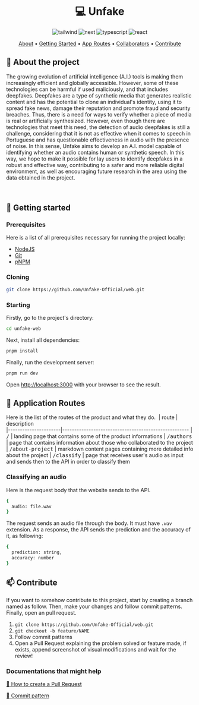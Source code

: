 <h1 align="center" style="font-weight: bold;">💻 Unfake</h1>

<div align="center">
  <img src="https://img.shields.io/badge/Tailwind%20CSS-06B6D4.svg?style=for-the-badge&logo=Tailwind-CSS&logoColor=white" alt="tailwind"/>
  <img src="https://img.shields.io/badge/Next-black?style=for-the-badge&logo=next.js&logoColor=white" alt="next"/>
  <img src="https://img.shields.io/badge/typescript-%23007ACC.svg?style=for-the-badge&logo=typescript&logoColor=white" alt="typescript"/>
  <img src="https://img.shields.io/badge/React-61DAFB.svg?style=for-the-badge&logo=React&logoColor=black" alt="react"/>
</div>

<p align="center">
 <a href="#about">About</a> • 
 <a href="#started">Getting Started</a> • 
  <a href="#started">App Routes</a> • 
  <a href="#colab">Collaborators</a> •
 <a href="#contribute">Contribute</a>
</p>


<h2 id="started">📌 About the project</h2>
<p>
The growing evolution of artificial intelligence (A.I.) tools is making them increasingly efficient and globally accessible. However, some of these technologies can be harmful if used maliciously, and that includes deepfakes. Deepfakes are a type of synthetic media that generates realistic content and has the potential to clone an individual's identity, using it to spread fake news, damage their reputation and promote fraud and security breaches. Thus, there is a need for ways to verify whether a piece of media is real or artificially synthesized. However, even though there are technologies that meet this need, the detection of audio deepfakes is still a challenge, considering that it is not as effective when it comes to speech in Portuguese and has questionable effectiveness in audio with the presence of noise. In this sense, Unfake aims to develop an A.I. model capable of identifying whether an audio contains human or synthetic speech. In this way, we hope to make it possible for lay users to identify deepfakes in a robust and effective way, contributing to a safer and more reliable digital environment, as well as encouraging future research in the area using the data obtained in the project.</p>
<br>

<h2 id="started">🚀 Getting started</h2>

<h3>Prerequisites</h3>

Here is a list of all prerequisites necessary for running the project locally:

- [NodeJS](https://nodejs.org)
- [Git](https://git-scm.com)
- [pNPM](https://pnpm.io)

<h3>Cloning</h3>

```bash
git clone https://github.com/Unfake-Official/web.git
```

<h3>Starting</h3>

Firstly, go to the project's directory: 
```bash
cd unfake-web
```

Next, install all dependencies: 

```bash
pnpm install
```

Finally, run the development server: 

```bash
pnpm run dev
```

Open [http://localhost:3000](http://localhost:3000) with your browser to see the result.


<h2 id="routes">📍 Application Routes</h2>

Here is the list of the routes of the product and what they do.
​
| route               | description                                          
|----------------------|-----------------------------------------------------
| <kbd>/</kbd>     | landing page that contains some of the product informations
| <kbd>/authors</kbd>     | page that contains information about those who collaborated to the project
| <kbd>/about-project</kbd>     | markdown content pages containing more detailed info about the project
| <kbd>/classify</kbd>     | page that receives user's audio as input and sends then to the API in order to classify them

<h3>Classifying an audio</h3>
<p>Here is the request body that the website sends to the API.</p>

```bash
{
  audio: file.wav
}
```
The request sends an audio file through the body. It must have ```.wav``` extension. As a response, the API sends the prediction and the accuracy of it, as following:

```bash
{
  prediction: string,
  accuracy: number
}
```

<h2 id="contribute">📫 Contribute</h2>

If you want to somehow contribute to this project, start by creating a branch named as follow. Then, make your changes and follow commit patterns. Finally, open an pull request. 

1. `git clone https://github.com/Unfake-Official/web.git`
2. `git checkout -b feature/NAME`
3. Follow commit patterns
4. Open a Pull Request explaining the problem solved or feature made, if exists, append screenshot of visual modifications and wait for the review!

<h3>Documentations that might help</h3>

[📝 How to create a Pull Request](https://www.atlassian.com/br/git/tutorials/making-a-pull-request)

[💾 Commit pattern](https://gist.github.com/joshbuchea/6f47e86d2510bce28f8e7f42ae84c716)
